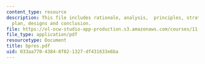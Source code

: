 ```yaml
---
content_type: resource
description: This file includes rationale, analysis,  principles, strategies, master
  plan, designs and conclusion.
file: https://ol-ocw-studio-app-production.s3.amazonaws.com/courses/11-307-beijing-urban-design-studio-summer-2006/033aa77043848f821327df431633e6ba_bpres.pdf
file_type: application/pdf
resourcetype: Document
title: bpres.pdf
uid: 033aa770-4384-8f82-1327-df431633e6ba
---
```


